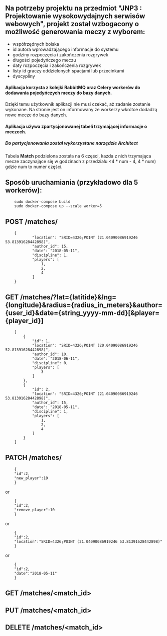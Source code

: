 ## Na potrzeby projektu na przedmiot "JNP3 : Projektowanie wysokowydajnych serwisów webowych", projekt został wzbogacony o możliwość generowania meczy z wyborem:
 - współrzędnych boiska
 - id autora wprowadzającego informacje do systemu
 - godziny rozpoczęcia i zakończenia rozgrywek
 - długości pojedyńczego meczu
 - daty rozpoczęcia i zakończenia rozgrywek
 - listy id graczy oddzielonych spacjami lub przecinkami
 - dyscypliny
 
#### Aplikacja korzysta z kolejki RabbitMQ oraz Celery workerów do dodawania pojedyńczych meczy do bazy danych.
Dzięki temu użytkownik aplikacji nie musi czekać, aż zadanie zostanie wykonane. Na stronie jest on informowany że 
workerzy wkrótce dodadzą nowe mecze do bazy danych.

#### Aplikacja używa zpartycjonowanej tabeli trzymającej informacje o meczech.
##### Do partycjonowania został wykorzystane narzędzie *Architect*
Tabela **Match** podzielona została na 6 części, każda z nich trzymająca mecze zaczynające się w godzinach z 
przedziału <4 * num - 4, 4 * num) gdzie num to numer części.

## Sposób uruchamiania (przykładowo dla 5 workerów): 
```
    sudo docker-compose build
    sudo docker-compose up --scale worker=5
```

## POST /matches/
```
    {
            "location": "SRID=4326;POINT (21.04090086919246 53.81391628442898)",
            "author_id": 15,
            "date": "2018-05-11",
            "discipline": 1,
            "players": [
                1,
                2,
                4
            ]
    }
```
## GET /matches/?lat={latitide}&lng={longitude}&radius={radius_in_meters}&author={user_id}&date={string_yyyy-mm-dd}[&player={player_id}]
```
    [
        {
            "id": 1,
            "location": "SRID=4326;POINT (20.04090086919246 52.81391628442898)",
            "author_id": 10,
            "date": "2018-06-11",
            "discipline": 0,
            "players": [
                3
            ]
        },
        {
            "id": 2,
            "location": "SRID=4326;POINT (21.04090086919246 53.81391628442898)",
            "author_id": 15,
            "date": "2018-05-11",
            "discipline": 1,
            "players": [
                1,
                2,
                4
            ]
        }
    ]
```
## PATCH /matches/
```
    {
    "id":2,
    "new_player":10
    }
```
or
```
    {
    "id":2,
    "remove_player":10
    }
```
or
```
    {
    "id":2,
    "location":"SRID=4326;POINT (21.04090086919246 53.81391628442898)"
    }
```
or
```
    {
    "id":2,
    "date":"2018-05-11"
    }
```

## GET /matches/<match_id>

## PUT /matches/<match_id>

## DELETE /matches/<match_id>